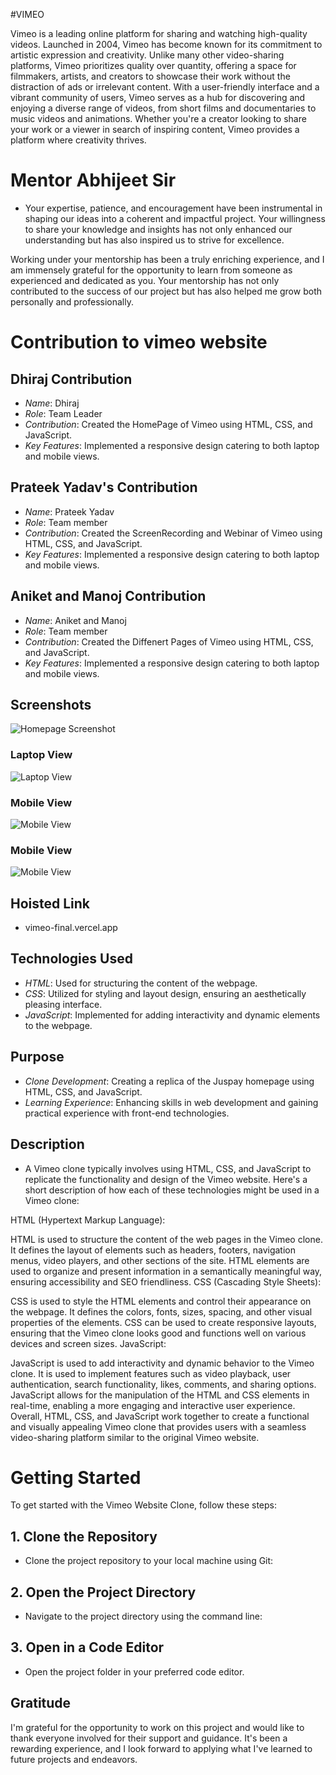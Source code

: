 
#VIMEO

Vimeo is a leading online platform for sharing and watching high-quality videos. Launched in 2004, Vimeo has become known for its commitment to artistic expression and creativity. Unlike many other video-sharing platforms, Vimeo prioritizes quality over quantity, offering a space for filmmakers, artists, and creators to showcase their work without the distraction of ads or irrelevant content. With a user-friendly interface and a vibrant community of users, Vimeo serves as a hub for discovering and enjoying a diverse range of videos, from short films and documentaries to music videos and animations. Whether you're a creator looking to share your work or a viewer in search of inspiring content, Vimeo provides a platform where creativity thrives.



# Mentor Abhijeet Sir 
- Your expertise, patience, and encouragement have been instrumental in shaping our ideas into a coherent and impactful project. Your willingness to share your knowledge and insights has not only enhanced our understanding but has also inspired us to strive for excellence.

Working under your mentorship has been a truly enriching experience, and I am immensely grateful for the opportunity to learn from someone as experienced and dedicated as you. Your mentorship has not only contributed to the success of our project but has also helped me grow both personally and professionally.


# Contribution to vimeo website

## Dhiraj Contribution
- *Name*: Dhiraj 
- *Role*: Team Leader
- *Contribution*: Created the HomePage of Vimeo using HTML, CSS, and JavaScript.
- *Key Features*: Implemented a responsive design catering to both laptop and mobile views.

## Prateek Yadav's Contribution
- *Name*: Prateek Yadav
- *Role*: Team member
- *Contribution*: Created the ScreenRecording and Webinar of Vimeo using HTML, CSS, and JavaScript.
- *Key Features*: Implemented a responsive design catering to both laptop and mobile views.

## Aniket and Manoj Contribution
- *Name*: Aniket and Manoj
- *Role*: Team member
- *Contribution*: Created the Diffenert Pages of Vimeo using HTML, CSS, and JavaScript.
- *Key Features*: Implemented a responsive design catering to both laptop and mobile views.


## Screenshots
![Homepage Screenshot](/assests/HomePageAdded.png)

### Laptop View
![Laptop View](/assests/Manoj.png)

### Mobile View
![Mobile View](/assests/MobileView.png)

### Mobile View
![Mobile View](/assests/Screenshot%202024-02-08%20102913.png)


## Hoisted Link
- <a name="Hoisted Link">vimeo-final.vercel.app</a>

## Technologies Used
- *HTML*: Used for structuring the content of the webpage.
- *CSS*: Utilized for styling and layout design, ensuring an aesthetically pleasing interface.
- *JavaScript*: Implemented for adding interactivity and dynamic elements to the webpage.

## Purpose
- *Clone Development*: Creating a replica of the Juspay homepage using HTML, CSS, and JavaScript.
- *Learning Experience*: Enhancing skills in web development and gaining practical experience with front-end technologies.

## Description
- A Vimeo clone typically involves using HTML, CSS, and JavaScript to replicate the functionality and design of the Vimeo website. Here's a short description of how each of these technologies might be used in a Vimeo clone:

HTML (Hypertext Markup Language):

HTML is used to structure the content of the web pages in the Vimeo clone.
It defines the layout of elements such as headers, footers, navigation menus, video players, and other sections of the site.
HTML elements are used to organize and present information in a semantically meaningful way, ensuring accessibility and SEO friendliness.
CSS (Cascading Style Sheets):

CSS is used to style the HTML elements and control their appearance on the webpage.
It defines the colors, fonts, sizes, spacing, and other visual properties of the elements.
CSS can be used to create responsive layouts, ensuring that the Vimeo clone looks good and functions well on various devices and screen sizes.
JavaScript:

JavaScript is used to add interactivity and dynamic behavior to the Vimeo clone.
It is used to implement features such as video playback, user authentication, search functionality, likes, comments, and sharing options.
JavaScript allows for the manipulation of the HTML and CSS elements in real-time, enabling a more engaging and interactive user experience.
Overall, HTML, CSS, and JavaScript work together to create a functional and visually appealing Vimeo clone that provides users with a seamless video-sharing platform similar to the original Vimeo website.

# Getting Started

To get started with the Vimeo Website Clone, follow these steps:

## 1. Clone the Repository
- Clone the project repository to your local machine using Git:

## 2. Open the Project Directory
- Navigate to the project directory using the command line:


## 3. Open in a Code Editor
- Open the project folder in your preferred code editor.



## Gratitude
I'm grateful for the opportunity to work on this project and would like to thank everyone involved for their support and guidance. It's been a rewarding experience, and I look forward to applying what I've learned to future projects and endeavors.